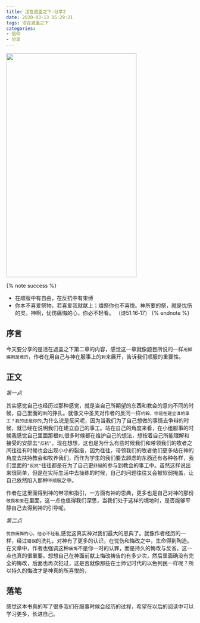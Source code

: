 ```yaml
---
title: 活在遮盖之下-分享2
date: 2020-03-13 15:29:21
tags: 活在遮盖之下
categories:
- 信仰
- 分享
---
```


<img src="https://hexo-1257711631.cos.ap-nanjing.myqcloud.com/20200227212142.png" width=350 height=600>

{% note success %}
* 在顺服中有自由，在反抗中有束缚
* 你本不喜爱祭物，若喜爱我就献上；燔祭你也不喜悦。神所要的祭，就是忧伤的灵。神啊，忧伤痛悔的心，你必不轻看。
                                        （诗51:16‐17）
{% endnote %}

## 序言
今天要分享的是活在遮盖之下第二章的内容，感觉这一章就像题目所说的一样`用脚踢刺是难的`，作者在用自己与神在服事上的`刺`来展开，告诉我们顺服的重要性。

## 正文

*第一点*

其实感觉自己也经历过那种感觉，就是当自己所期望的东西和教会的意向不同的时候，自己里面的`刺`的挣扎。就像文中圣灵对作者的反问一样`约翰，你是在建立谁的事工？我的还是你的`,为什么说是反问呢，因为当我们为了自己想做的事情去争辩的时候，就已经在说明我们在建立自己的事工。站在自己的角度来看，在小组服事的时候我感觉自己里面那根`刺`,很多时候都在维护自己的想法，想按着自己所能理解和接受的安排去`"反抗"`。现在想想，这也是为什么有些时候我们和带领我们的牧者之间往往有时候也会出现小小的裂痕，因为往往，带领我们的牧者他们更多站在神的角度去扶持教会和牧养我们，而作为学生的我们要去顾虑的东西还有各种各样，我们里面的`"反抗"`往往都是在为了自己更`舒服`的参与到教会的事工中。虽然这样说出来很简单，但是在实际生活中去操练的时候，自己的问题往往又会被软弱掩盖，让自己依然陷入那种`不顺服`之中。

作者在这里面得到神的带领和指引，一方面有神的恩典，更多也是自己对神的那份`敬畏和爱`在里面，这一点也值得我们深思，当我们处于这样的境地时，是否能够平静自己去得到神的引导呢。

*第二点*

`忧伤痛悔的心，他必不轻看`,感觉这真实神对我们最大的恩典了。就像作者经历的一样，经过`错误`的洗礼，对神有了更多的认识，在忧伤和悔改之中，生命得到陶造。在文章中，作者也强调这种`痛悔`不是你一时的认罪，而是持久的悔改与反省，这一点也真的很重要。想想自己在神面前献上悔改祷告的有多少次，然后里面确没有完全的悔改，后面也再次犯过，这是否就像那些在士师记时代的以色列民一样呢？所以持久的悔改才是神真的所喜悦的，

## 落笔

感觉这本书真的写了很多我们在服事时候会经历的过程，希望在以后的阅读中可以学习更多，长进自己。
